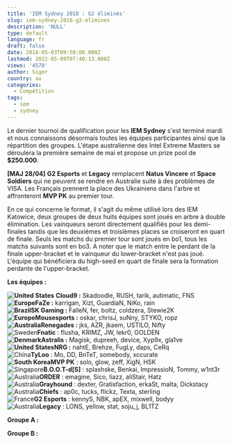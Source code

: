```yaml
---
title: 'IEM Sydney 2018 : G2 éliminés'
slug: iem-sydney-2018-g2-elimines
description: 'NULL'
type: default
language: fr
draft: false
date: 2018-05-03T09:50:00.000Z
lastmod: 2022-05-09T07:40:13.000Z
views: '4570'
author: Siger
country: au
categories:
  - Compétition
tags:
  - iem
  - sydney
---
```

Le dernier tournoi de qualification pour les **IEM Sydney** s'est terminé mardi et nous connaissons désormais toutes les équipes participantes ainsi que la répartition des groupes. L'étape australienne des Intel Extreme Masters se déroulera la première semaine de mai et propose un prize pool de **$250.000**.  
  
**\[MAJ 28/04\]** **G2 Esports** et **Legacy** remplacent **Natus Vincere** et **Space Soldiers** qui ne peuvent se rendre en Australie suite à des problèmes de VISA. Les Français prennent la place des Ukrainiens dans l'arbre et affronteront **MVP PK** au premier tour.  
  
En ce qui concerne le format, il s'agit du même utilisé lors des IEM Katowice, deux groupes de deux huits équipes sont joués en arbre à double élimination. Les vainqueurs seront directement qualifiés pour les demi-finales tandis que les deuxièmes et troisièmes places se croiseront en quart de finale. Seuls les matchs du premier tour sont joués en bo1, tous les matchs suivants sont en bo3\. A noter que le match entre le perdant de la finale upper-bracket et le vainqueur du lower-bracket n'est pas joué. L'équipe qui bénéficiera du high-seed en quart de finale sera la formation perdante de l'upper-bracket.  
  
**Les équipes :**

**![United States](/images/countries/us.svg)** **⁠Cloud9 :** Skadoodle, RUSH, tarik, autimatic, FNS  
**![Europe](/images/countries/eu.svg)⁠FaZe :** karrigan, Xizt, GuardiaN, NiKo, rain  
**![Brazil](/images/countries/br.svg)⁠SK Gaming :** FalleN, fer, boltz, coldzera, Stewie2K  
**![Europe](/images/countries/eu.svg)⁠Mousesports :** oskar, chrisJ, suNny, STYKO, ropz  
**![Australia](/images/countries/au.svg)⁠Renegades :** jks, AZR, jkaem, USTILO, Nifty  
![Sweden](/images/countries/se.svg)⁠**Fnatic** : flusha, KRIMZ, JW, lekr0, GOLDEN  
**![Denmark](/images/countries/dk.svg)⁠Astralis :** Magisk, dupreeh, device, Xyp9x, gla1ve  
**![United States](/images/countries/us.svg)⁠⁠NRG :** nahtE, Brehze, FugLy, daps, CeRq  
![China](/images/countries/cn.svg)⁠**TyLoo** : Mo, DD, BnTeT, somebody, xccurate  
**![South Korea](/images/countries/kr.svg)⁠MVP PK** : solo, glow, zeff, XigN, HSK  
![Singapore](/images/countries/sg.svg)⁠**B.O.O.T-d\[S\]** : splashske, Benkai, ImpressioN, Tommy, w1nt3r  
![Australia](/images/countries/au.svg)⁠**ORDER** : emagine, Sico, liazz, aliStair, Hatz  
![Australia](/images/countries/au.svg)⁠**Grayhound** : dexter, Gratisfaction, erkaSt, malta, Dickstacy  
![Australia](/images/countries/au.svg)⁠**Chiefs** : ap0c, tucks, flickz, Texta, sterling  
![France](/images/countries/fr.svg)**⁠G2 Esports** : kennyS, NBK, apEX, mixwell, bodyy  
![Australia](/images/countries/au.svg)⁠**Legacy** : LONS, yellow, stat, soju\_j, BL1TZ

  
**Groupe A :**
  
  
**Groupe B :**
  
  
